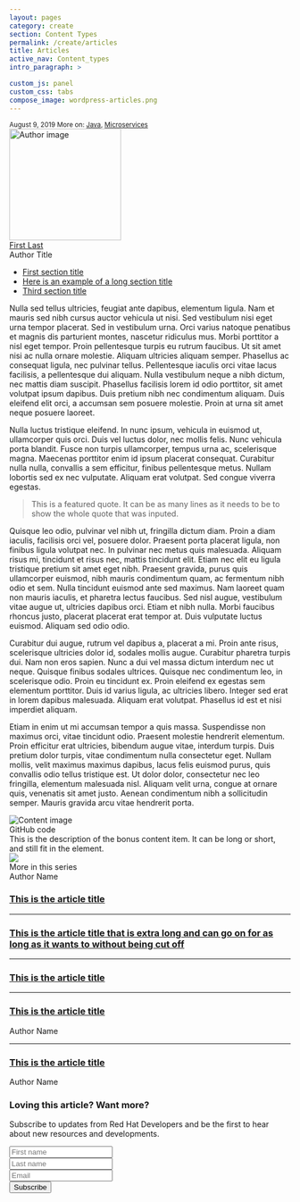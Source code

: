 ```yaml
---
layout: pages
category: create
section: Content Types
permalink: /create/articles
title: Articles
active_nav: Content_types
intro_paragraph: >

custom_js: panel
custom_css: tabs
compose_image: wordpress-articles.png
---
```


<section class="pf-c-content">
  <div class="rhd-p-article">
  <div class="pf-l-grid">
    <div class="pf-l-grid__item pf-m-12-col pf-u-pb-xl">
      <div class="pf-l-grid">
        <div class="pf-l-grid__item pf-m-12-col pf-u-my-0 pf-u-mx-0">
          <small>
            <date>August 9, 2019</date>
          <i class="fab fa-twitter"></i><i class="fab fa-facebook-square"></i><i class="fab fa-linkedin"></i><i class="fas fa-envelope"></i>
          <span class="rhd-c-article__more">More on: <a href="#">Java</a>, <a href="#">Microservices</a></span>
          </small>
        </div>
        <div class="pf-l-grid__item pf-m-12-col">
          <div class="rhd-c-author--tile">
            <span class="rhd-c-author--tile-hero">
              <img src="https://via.placeholder.com/350x200.png?text=Image" alt="Author image" typeof="foaf:Image" width="200" height="200">
            </span>
            <div class="rhd-c-author--tile-info">
              <div class="rhd-c-author--tile-name">
                <a href="#">First Last</a>
              </div>
              <div class="rhd-c-author--tile-title">Author Title</div>
            </div>
          </div>
        </div>
      </div>
    </div>
    <div class="pf-l-grid__item pf-m-12-col pf-m-3-col-on-md pf-m-2-col-on-lg pf-m-3-row-on-md">
      <ul class="rhd-c-article__section-list">
        <li><a href="#">First section title</a></li>
        <li><a href="#">Here is an example of a long section title</a></li>
        <li><a href="#">Third section title</a></li>
      </ul>
    </div>
    <div class="pf-l-grid__item pf-m-12-col pf-m-6-col-on-md pf-m-8-col-on-lg pf-u-px-lg">
      <div class="pf-l-grid">
        <div class="pf-l-grid__item">
            <p>Nulla sed tellus ultricies, feugiat ante dapibus, elementum ligula. Nam et mauris sed nibh cursus auctor vehicula ut nisi. Sed vestibulum nisi eget urna tempor placerat. Sed in vestibulum urna. Orci varius natoque penatibus et magnis dis parturient montes, nascetur ridiculus mus. Morbi porttitor a nisl eget tempor. Proin pellentesque turpis eu rutrum faucibus. Ut sit amet nisi ac nulla ornare molestie. Aliquam ultricies aliquam semper. Phasellus ac consequat ligula, nec pulvinar tellus. Pellentesque iaculis orci vitae lacus facilisis, a pellentesque dui aliquam. Nulla vestibulum neque a nibh dictum, nec mattis diam suscipit. Phasellus facilisis lorem id odio porttitor, sit amet volutpat ipsum dapibus. Duis pretium nibh nec condimentum aliquam. Duis eleifend elit orci, a accumsan sem posuere molestie. Proin at urna sit amet neque posuere laoreet.</p>
            <p>Nulla luctus tristique eleifend. In nunc ipsum, vehicula in euismod ut, ullamcorper quis orci. Duis vel luctus dolor, nec mollis felis. Nunc vehicula porta blandit. Fusce non turpis ullamcorper, tempus urna ac, scelerisque magna. Maecenas porttitor enim id ipsum placerat consequat. Curabitur nulla nulla, convallis a sem efficitur, finibus pellentesque metus. Nullam lobortis sed ex nec vulputate. Aliquam erat volutpat. Sed congue viverra egestas.</p><blockquote><p>This is a featured quote. It can be as many lines as it needs to be to show the whole quote that was inputed.</p></blockquote>
            <p>Quisque leo odio, pulvinar vel nibh ut, fringilla dictum diam. Proin a diam iaculis, facilisis orci vel, posuere dolor. Praesent porta placerat ligula, non finibus ligula volutpat nec. In pulvinar nec metus quis malesuada. Aliquam risus mi, tincidunt et risus nec, mattis tincidunt elit. Etiam nec elit eu ligula tristique pretium sit amet eget nibh. Praesent gravida, purus quis ullamcorper euismod, nibh mauris condimentum quam, ac fermentum nibh odio et sem. Nulla tincidunt euismod ante sed maximus. Nam laoreet quam non mauris iaculis, et pharetra lectus faucibus. Sed nisl augue, vestibulum vitae augue ut, ultricies dapibus orci. Etiam et nibh nulla. Morbi faucibus rhoncus justo, placerat placerat erat tempor at. Duis vulputate luctus euismod. Aliquam sed odio odio.</p>
            <p>Curabitur dui augue, rutrum vel dapibus a, placerat a mi. Proin ante risus, scelerisque ultricies dolor id, sodales mollis augue. Curabitur pharetra turpis dui. Nam non eros sapien. Nunc a dui vel massa dictum interdum nec ut neque. Quisque finibus sodales ultrices. Quisque nec condimentum leo, in scelerisque odio. Proin eu tincidunt ex. Proin eleifend ex egestas sem elementum porttitor. Duis id varius ligula, ac ultricies libero. Integer sed erat in lorem dapibus malesuada. Aliquam erat volutpat. Phasellus id est et nisi imperdiet aliquam.</p>
            <p>Etiam in enim ut mi accumsan tempor a quis massa. Suspendisse non maximus orci, vitae tincidunt odio. Praesent molestie hendrerit elementum. Proin efficitur erat ultricies, bibendum augue vitae, interdum turpis. Duis pretium dolor turpis, vitae condimentum nulla consectetur eget. Nullam mollis, velit maximus maximus dapibus, lacus felis euismod purus, quis convallis odio tellus tristique est. Ut dolor dolor, consectetur nec leo fringilla, elementum malesuada nisl. Aliquam velit urna, congue at ornare quis, venenatis sit amet justo. Aenean condimentum nibh a sollicitudin semper. Mauris gravida arcu vitae hendrerit porta. </p>
        </div>
      </div>
      <div class="rhd-l-bonus-content-item">
        <div class="pf-l-grid rhd-l-bonus-content-item-grid">
          <div class="pf-l-grid__item pf-m-12-col">
            <div class="pf-l-grid pf-m-gutter">
              <div class="pf-l-grid__item pf-m-1-col pf-u-display-flex pf-u-align-items-center rhd-c-avatar--container">
                <img class="pf-c-avatar rhd-c-avatar" src="https://github.githubassets.com/images/modules/logos_page/Octocat.png" alt="Content image">
              </div>
              <div class="pf-l-grid__item pf-m-11-col">
                <div class="pf-l-flex pf-m-column">
                  <div class="pf-l-flex__item pf-u-display-inline-flex rhd-c-bonus-content-item">
                    <div class="rhd-c-bonus-content-item__image">
                      <i class="fas fa-code"></i>
                    </div>
                    GitHub code
                  </div>
                  <div class="pf-l-flex__item">
                    This is the description of the bonus content item. It can be long or short, and still fit in the element.
                  </div>
                </div>
              </div>
            </div>
          </div>
        </div>
      </div>
    </div>
    <div class="pf-l-grid__item pf-m-12-col pf-m-3-col-on-md pf-m-2-col-on-lg">
      <div class="pf-c-card rhd-c-card">
        <img src="https://images.pexels.com/photos/544067/pexels-photo-544067.jpeg?auto=compress&cs=tinysrgb&dpr=3&h=750&w=1260" class="rhd-c-card__image">
        <div class="rhd-c-card__tag">
          <i class="far fa-clone"></i>
          More in this series
        </div>
        <div class="rhd-c-card-content rhd-c-card-content--multi-title">
          <div class="rhd-c-card__footer">
            <div class="rhd-c-card__footer--author">
              Author Name
            </div>
          </div>
          <h3 class="rhd-c-card__title"><a href="#" class="rhd-m-link">This is the article title</a></h3>
          <hr>
          <h3 class="rhd-c-card__title"><a href="#" class="rhd-m-link">This is the article title that is extra long and can go on for as long as it wants to without being cut off</a></h3>
          <hr>
          <h3 class="rhd-c-card__title"><a href="#" class="rhd-m-link">This is the article title</a></h3>
           <hr>
        </div>
        <div class="rhd-c-card-content rhd-c-card-content--multi-content">
          <h3 class="rhd-c-card__title"><a href="#" class="rhd-m-link">This is the article title</a></h3>
          <div class="rhd-c-card__footer">
            <div class="rhd-c-card__footer--author">
              Author Name
            </div>
          </div>
          <hr>
        </div>
        <div class="rhd-c-card-content rhd-c-card-content--multi-content">
          <h3 class="rhd-c-card__title"><a href="#" class="rhd-m-link">This is the article title</a></h3>
          <div class="rhd-c-card__footer">
            <div class="rhd-c-card__footer--author">
              Author Name
            </div>
          </div>
        </div>
      </div>
      <div class="rhd-c-article__form-subscribe">
        <div class="rhd-c-card-content">
          <div class="rhd-c-cta-form">
            <div class="cta-content">
              <h3 class="pf-c-title">
                Loving this article? Want more?
              </h3>
              <p>Subscribe to updates from Red Hat Developers and be the first to hear about new resources and developments.</p>
            </div>
            <div class="cta-form">
              <form novalidate class="pf-c-form">
                <div class="pf-c-form__group">
                  <input class="pf-c-form-control" type="text" id="optional_item_one" name="optional_item_one" placeholder="First name">
                </div>
                <div class="pf-c-form__group">
                  <input class="pf-c-form-control" type="text" id="optional_item_one" name="optional_item_one" placeholder="Last name">
                </div>
                <div class="pf-c-form__group">
                  <input class="pf-c-form-control" type="email" id="optional_item_one" name="optional_item_one" placeholder="Email">
                </div>
                <div class="pf-c-form__group pf-m-action">
                  <div class="pf-c-form__actions">
                    <button class="pf-c-button pf-m-heavy" type="submit">
                      Subscribe
                    </button>
                  </div>
                </div>
              </form>
            </div>
          </div>
        </div>
      </div>
    </div>
  </div>
  </div>
</section>
